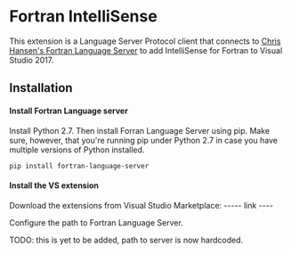 # Fortran IntelliSense
This extension is a Language Server Protocol client that connects 
to [Chris Hansen's Fortran Language Server](https://github.com/hansec/fortran-language-server/) to add IntelliSense for Fortran to Visual Studio 2017.

## Installation
#### Install Fortran Language server
Install Python 2.7. Then install Forran Language Server using pip.
Make sure, however, that you're running pip under Python 2.7 in case you have multiple versions of Python installed.

```
pip install fortran-language-server
```

#### Install the VS extension
Download the extensions from Visual Studio Marketplace:
----- link ---- 

Configure the path to Fortran Language Server.

TODO: this is yet to be added, path to server is now hardcoded.

